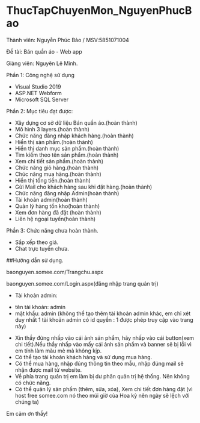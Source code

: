 # ThucTapChuyenMon_NguyenPhucBao
Thành viên: Nguyễn Phúc Bảo / MSV:5851071004

Đề tài: Bán quần áo - Web app

Giảng viên: Nguyên Lê Minh.


Phần 1: Công nghệ sử dụng
+ Visual Studio 2019
+ ASP.NET Webform
+ Microsoft SQL Server


Phần 2: Mục tiêu đạt được:
+ Xây dựng cơ sở dữ liệu Bán quần áo.(hoàn thành)
+ Mô hình 3 layers.(hoàn thành)
+ Chức năng đăng nhập khách hàng.(hoàn thành)
+ Hiển thị sản phẩm.(hoàn thành)
+ Hiển thị danh mục sản phẩm.(hoàn thành)
+ Tìm kiếm theo tên sản phẩm.(hoàn thành)
+ Xem chi tiết sản phẩm.(hoàn thành)
+ Chức năng giỏ hàng.(hoàn thành)
+ Chúc năng mua hàng.(hoàn thành)
+ Hiển thị tổng tiền.(hoàn thành)
+ Gửi Mail cho khách hàng sau khi đặt hàng.(hoàn thành)
+ Chức năng đăng nhập Admin(hoàn thành)
+ Tài khoản admin(hoàn thành)
+ Quản lý hàng tồn kho(hoàn thành)
+ Xem đơn hàng đã đặt (hoàn thành)
+ Liên hệ ngoại tuyến(hoàn thành)

Phần 3: Chức năng chưa hoàn thành.
+ Sắp xếp theo giá.
+ Chat trực tuyến chưa.

##Hướng dẫn sử dụng.

baonguyen.somee.com/Trangchu.aspx

baonguyen.somee.com/Login.aspx(đăng nhập trang quản trị)
+ Tài khoản admin:
- tên tài khoản: admin
- mật khẩu: admin
(không thể tạo thêm tài khoản admin khác, em chỉ xét duy nhất 1 tài khoản admin có id quyền : 1 được phép truy cập vào trang này)

+ Xin thầy đừng nhấp vào cái ảnh sản phẩm, hãy nhấp vào cái button(xem chi tiết).Nếu thầy nhấp vào mấy cái ảnh sản phẩm và banner sẽ bị lỗi vì em tính làm màu mè mà không kịp.
+ Có thể tạo tài khoản khách hàng và sử dụng mua hàng.
+ Có thể mua hàng, nhập đúng thông tin theo mẫu, nhập đúng mail sẽ nhận được mail từ website.
+ Về phía trang quản trị em làm bị dư phân quản trị hệ thống. Nên không có chức năng.
+ Có thể quản lý sản phẩm (thêm, sữa, xóa), Xem chi tiết đơn hàng đặt (vì host free somee.com nó theo múi giờ của Hoa kỳ nên ngày sẽ lệch với chúng ta)

Em cảm ơn thầy!




